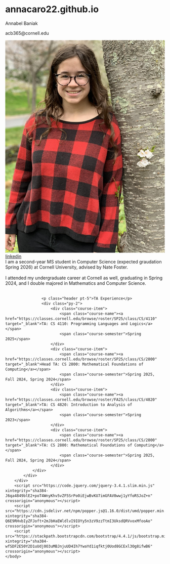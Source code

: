 # annacaro22.github.io

<!doctype html>
<html lang="en">
    <head>
        <meta charset="utf-8">
        <meta name="viewport" content="width=device-width, initial-scale=1, shrink-to-fit=no">
        <meta name="description" content="Personal website of Annabel Baniak, MS student in CS at Cornell University.">
        <meta name="author" content="Annabel Baniak">
        <meta name="theme-color" content="#c5a3d9">
        <meta name="google-site-verification" content="LmvP_EsuzN3fSTQdxbALb_0Y2Og3PX2KN2DnKTn2yPY"/>
        <link rel="apple-touch-icon" sizes="180x180" href="images/nicons/apple-touch-icon.png">
        <link rel="icon" type="image/png" sizes="32x32" href="images/nicons/favicon-32x32.png">
        <link rel="icon" type="image/png" sizes="16x16" href="images/nicons/favicon-16x16.png">
        <link rel="stylesheet" href="https://stackpath.bootstrapcdn.com/bootstrap/4.4.1/css/bootstrap.min.css" xintegrity="sha384-Vkoo8x4CGsO3+Hhxv8T/Q5PaXtkKtu6ug5TOeNV6gBiFeWPGFN9MuhOf23Q9Ifjh" crossorigin="anonymous">
        <link rel="stylesheet" href="assets/style.css">
        <title>Annabel Baniak | MS Student in Computer Science at Cornell University</title>
    </head>
    <body>
        <div class="container pt-5 allstuffp">
            <div class="row pt-5 allstuff">
                <div class="col-md-4 pt-5">
                    <div class="fixed-posi">
                        <p class="name">Annabel Baniak</p>
                        <p class="email-text">acb365@cornell.edu</p>
                        <img src="me.jpg" class="profilepic pt-3 pb-2" alt="Annabel Baniak profile picture">
                        <div class="pt-5 menur">
                            <a class="menulink" target="_blank" href="https://www.linkedin.com/in/annabel-baniak-b45a77244/">linkedin</a>
                        </div>
<!--                         <div class="">
                            <a class="menulink" target="_blank" href="assets/CV.pdf">curriculum vitae</a>
                        </div>
 -->                    </div>
                </div>
                <div class="col-md-8 pt-5 about">
                    I am a second-year MS student in Computer Science (expected graudation Spring 2026) at Cornell University, advised by Nate Foster.
                    <br><br>
                    I attended my undergraduate career at Cornell as well, graduating in Spring 2024, and I double majored in Mathematics and Computer Science.
                    <br><br>
                    </div>

                    <p class="header pt-5">TA Experience</p>
                    <div class="py-2">
                        <div class="course-item">
                            <span class="course-name"><a href="https://classes.cornell.edu/browse/roster/SP25/class/CS/4110" target="_blank">TA: CS 4110: Programming Languages and Logics</a></span>
                            <span class="course-semester">Spring 2025</span>
                        </div>
                        <div class="course-item">
                            <span class="course-name"><a href="https://classes.cornell.edu/browse/roster/SP25/class/CS/2800" target="_blank">Head TA: CS 2800: Mathematical Foundations of Computing</a></span>
                            <span class="course-semester">Spring 2025, Fall 2024, Spring 2024</span>
                        </div>
                        <div class="course-item">
                            <span class="course-name"><a href="https://classes.cornell.edu/browse/roster/FA25/class/CS/4820" target="_blank">TA: CS 4820: Introduction to Analysis of Algorithms</a></span>
                            <span class="course-semester">Spring 2023</span>
                        </div>
                        <div class="course-item">
                            <span class="course-name"><a href="https://classes.cornell.edu/browse/roster/SP25/class/CS/2800" target="_blank">TA: CS 2800: Mathematical Foundations of Computing</a></span>
                            <span class="course-semester">Spring 2025, Fall 2024, Spring 2024</span>
                        </div>
                </div>
            </div>
        </div>
        <script src="https://code.jquery.com/jquery-3.4.1.slim.min.js" xintegrity="sha384-J6qa4849blE2+poT4WnyKhv5vZF5SrPo0iEjwBvKU7imGFAV0wwj1yYfoRSJoZ+n" crossorigin="anonymous"></script>
        <script src="https://cdn.jsdelivr.net/npm/popper.js@1.16.0/dist/umd/popper.min.js" xintegrity="sha384-Q6E9RHvbIyZFJoft+2mJbHaEWldlvI9IOYy5n3zV9zzTtmI3UksdQRVvoxMfooAo" crossorigin="anonymous"></script>
        <script src="https://stackpath.bootstrapcdn.com/bootstrap/4.4.1/js/bootstrap.min.js" xintegrity="sha384-wfSDF2E50Y2D1uUdj0O3uMBJnjuUD4Ih7YwaYd1iqfktj0Uod8GCExl3Og8ifwB6" crossorigin="anonymous"></script>
    </body>
</html>
